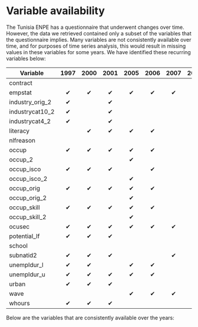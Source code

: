 # Variable availability

The Tunisia ENPE has a questionnaire that underwent changes over time. However, the data we retrieved contained only a subset of the variables that the questionnaire implies. Many variables are not consistently available over time, and for purposes of time series analysis, this would result in missing values in these variables for some years. We have identified these recurring variables below:

| Variable        | 1997 | 2000 | 2001 | 2005 | 2006 | 2007 | 2008 | 2009 | 2010 | 2011 | 2012 | 2013 | 2015 | 2016 | 2017 |
|-----------------|:----:|:----:|:----:|:----:|:----:|:----:|:----:|:----:|:----:|:----:|:----:|:----:|:----:|:----:|:----:|
| contract        |      |      |      |      |      |      |      |      |  ✔   |      |      |      |      |      |      |
| empstat         |  ✔   |  ✔   |  ✔   |  ✔   |  ✔   |  ✔   |  ✔   |      |  ✔   |  ✔   |  ✔   |  ✔   |  ✔   |  ✔   |  ✔   |
| industry_orig_2 |  ✔   |      |  ✔   |      |      |      |      |      |      |  ✔   |      |      |      |      |      |
| industrycat10_2 |  ✔   |      |  ✔   |      |      |      |      |      |      |  ✔   |      |      |      |      |      |
| industrycat4_2  |  ✔   |      |  ✔   |      |      |      |      |      |      |  ✔   |      |      |      |      |      |
| literacy        |      |  ✔   |  ✔   |  ✔   |  ✔   |      |      |      |      |  ✔   |      |      |      |      |      |
| nlfreason       |      |      |      |      |      |      |      |      |      |      |      |      |      |  ✔   |      |
| occup           |  ✔   |  ✔   |  ✔   |  ✔   |  ✔   |      |      |      |  ✔   |  ✔   |  ✔   |  ✔   |  ✔   |  ✔   |  ✔   |
| occup_2         |      |      |      |  ✔   |      |      |      |      |      |      |  ✔   |      |      |      |      |
| occup_isco      |  ✔   |  ✔   |  ✔   |      |  ✔   |      |      |      |  ✔   |  ✔   |      |  ✔   |      |      |      |
| occup_isco_2    |      |      |      |  ✔   |      |      |      |      |      |      |  ✔   |      |      |      |      |
| occup_orig      |  ✔   |  ✔   |  ✔   |  ✔   |  ✔   |      |      |      |  ✔   |  ✔   |  ✔   |  ✔   |  ✔   |  ✔   |  ✔   |
| occup_orig_2    |      |      |      |  ✔   |      |      |      |      |      |      |  ✔   |      |      |      |      |
| occup_skill     |  ✔   |  ✔   |  ✔   |  ✔   |  ✔   |      |      |      |  ✔   |  ✔   |  ✔   |  ✔   |  ✔   |  ✔   |  ✔   |
| occup_skill_2   |      |      |      |  ✔   |      |      |      |      |      |      |  ✔   |      |      |      |      |
| ocusec           |  ✔   |  ✔   |  ✔   |  ✔   |  ✔   |  ✔   |  ✔   |      |  ✔   |  ✔   |  ✔   |  ✔   |  ✔   |  ✔   |  ✔   |
| potential_lf     |  ✔   |  ✔   |  ✔   |      |      |      |      |      |      |      |      |      |      |      |      |
| school           |      |      |      |      |      |      |      |      |      |  ✔   |      |      |      |      |      |
| subnatid2        |  ✔   |  ✔   |  ✔   |      |      |  ✔   |  ✔   |  ✔   |  ✔   |  ✔   |      |  ✔   |  ✔   |  ✔   |  ✔   |
| unempldur_l      |  ✔   |  ✔   |      |  ✔   |  ✔   |      |      |      |      |  ✔   |  ✔   |  ✔   |  ✔   |  ✔   |  ✔   |
| unempldur_u      |  ✔   |  ✔   |  ✔   |  ✔   |  ✔   |      |      |      |      |  ✔   |  ✔   |  ✔   |  ✔   |  ✔   |  ✔   |
| urban            |  ✔   |  ✔   |  ✔   |      |      |      |      |  ✔   |      |  ✔   |  ✔   |  ✔   |  ✔   |  ✔   |  ✔   |
| wave             |      |      |      |  ✔   |  ✔   |  ✔   |  ✔   |  ✔   |  ✔   |  ✔   |  ✔   |  ✔   |  ✔   |  ✔   |  ✔   |
| whours           |  ✔   |  ✔   |  ✔   |      |      |      |      |  ✔   |      |      |      |      |      |      |      |

Below are the variables that are consistently available over the years:

